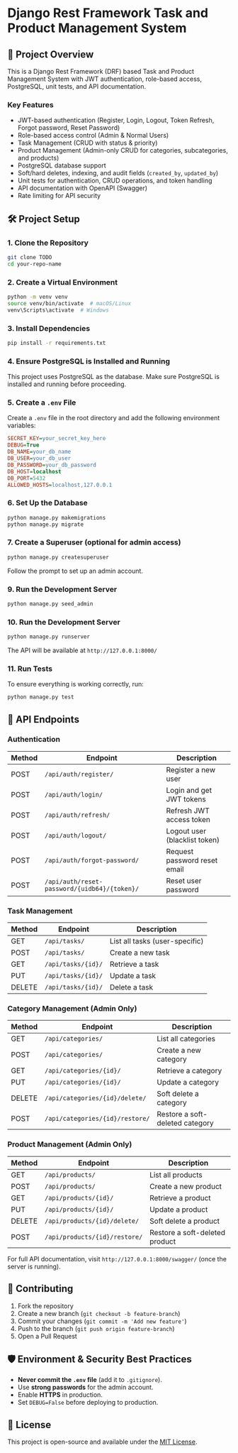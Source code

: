 # Django Rest Framework Task and Product Management System

## 🚀 Project Overview

This is a Django Rest Framework (DRF) based Task and Product Management System with JWT authentication, role-based access, PostgreSQL, unit tests, and API documentation.

### **Key Features**

- JWT-based authentication (Register, Login, Logout, Token Refresh, Forgot password, Reset Password)
- Role-based access control (Admin & Normal Users)
- Task Management (CRUD with status & priority)
- Product Management (Admin-only CRUD for categories, subcategories, and products)
- PostgreSQL database support
- Soft/hard deletes, indexing, and audit fields (`created_by`, `updated_by`)
- Unit tests for authentication, CRUD operations, and token handling
- API documentation with OpenAPI (Swagger)
- Rate limiting for API security

## 🛠️ Project Setup

### **1. Clone the Repository**

```bash
git clone TODO
cd your-repo-name
```

### **2. Create a Virtual Environment**

```bash
python -m venv venv
source venv/bin/activate  # macOS/Linux
venv\Scripts\activate  # Windows
```

### **3. Install Dependencies**

```bash
pip install -r requirements.txt
```

### **4. Ensure PostgreSQL is Installed and Running**

This project uses PostgreSQL as the database. Make sure PostgreSQL is installed and running before proceeding.

### **5. Create a `.env` File**

Create a `.env` file in the root directory and add the following environment variables:

```ini
SECRET_KEY=your_secret_key_here
DEBUG=True
DB_NAME=your_db_name
DB_USER=your_db_user
DB_PASSWORD=your_db_password
DB_HOST=localhost
DB_PORT=5432
ALLOWED_HOSTS=localhost,127.0.0.1
```

### **6. Set Up the Database**

```bash
python manage.py makemigrations
python manage.py migrate
```

### **7. Create a Superuser (optional for admin access)**

```bash
python manage.py createsuperuser
```

Follow the prompt to set up an admin account.

### **9. Run the Development Server**

```bash
python manage.py seed_admin
```

### **10. Run the Development Server**

```bash
python manage.py runserver
```

The API will be available at `http://127.0.0.1:8000/`

### **11. Run Tests**

To ensure everything is working correctly, run:

```bash
python manage.py test
```

## 📌 API Endpoints

### **Authentication**

| Method | Endpoint                                     | Description                   |
| ------ | -------------------------------------------- | ----------------------------- |
| POST   | `/api/auth/register/`                        | Register a new user           |
| POST   | `/api/auth/login/`                           | Login and get JWT tokens      |
| POST   | `/api/auth/refresh/`                         | Refresh JWT access token      |
| POST   | `/api/auth/logout/`                          | Logout user (blacklist token) |
| POST   | `/api/auth/forgot-password/`                 | Request password reset email  |
| POST   | `/api/auth/reset-password/{uidb64}/{token}/` | Reset user password           |

### **Task Management**

| Method | Endpoint           | Description                    |
| ------ | ------------------ | ------------------------------ |
| GET    | `/api/tasks/`      | List all tasks (user-specific) |
| POST   | `/api/tasks/`      | Create a new task              |
| GET    | `/api/tasks/{id}/` | Retrieve a task                |
| PUT    | `/api/tasks/{id}/` | Update a task                  |
| DELETE | `/api/tasks/{id}/` | Delete a task                  |

### **Category Management (Admin Only)**

| Method | Endpoint                        | Description                     |
| ------ | ------------------------------- | ------------------------------- |
| GET    | `/api/categories/`              | List all categories             |
| POST   | `/api/categories/`              | Create a new category           |
| GET    | `/api/categories/{id}/`         | Retrieve a category             |
| PUT    | `/api/categories/{id}/`         | Update a category               |
| DELETE | `/api/categories/{id}/delete/`  | Soft delete a category          |
| POST   | `/api/categories/{id}/restore/` | Restore a soft-deleted category |

### **Product Management (Admin Only)**

| Method | Endpoint                      | Description                    |
| ------ | ----------------------------- | ------------------------------ |
| GET    | `/api/products/`              | List all products              |
| POST   | `/api/products/`              | Create a new product           |
| GET    | `/api/products/{id}/`         | Retrieve a product             |
| PUT    | `/api/products/{id}/`         | Update a product               |
| DELETE | `/api/products/{id}/delete/`  | Soft delete a product          |
| POST   | `/api/products/{id}/restore/` | Restore a soft-deleted product |

For full API documentation, visit `http://127.0.0.1:8000/swagger/` (once the server is running).

## 🔗 Contributing

1. Fork the repository
2. Create a new branch (`git checkout -b feature-branch`)
3. Commit your changes (`git commit -m 'Add new feature'`)
4. Push to the branch (`git push origin feature-branch`)
5. Open a Pull Request

## 🛡️ Environment & Security Best Practices

- **Never commit the `.env` file** (add it to `.gitignore`).
- Use **strong passwords** for the admin account.
- Enable **HTTPS** in production.
- Set `DEBUG=False` before deploying to production.

## 📜 License

This project is open-source and available under the [MIT License](LICENSE).
